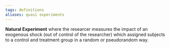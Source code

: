 ```yaml
---
tags: definitions 
aliases: quasi experiments
---
```

**Natural Experiment** where the researcer measures the impact of an exogenous shock (out of control of the researcher) which assigned subjects to a control and treatment group in a random or pseudorandom way.  
